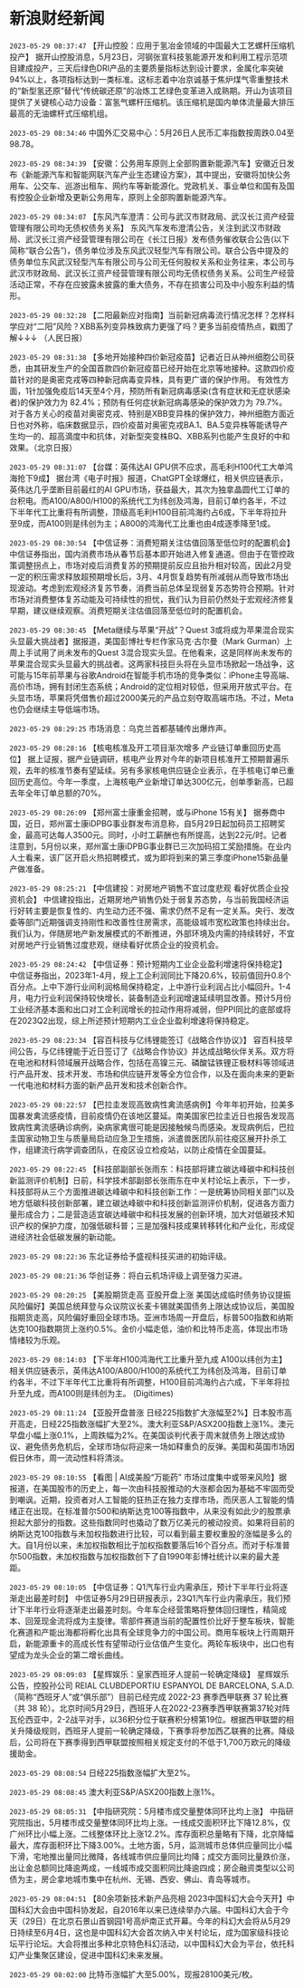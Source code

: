 # 新浪财经新闻
`2023-05-29 08:37:47` 【开山控股：应用于氢冶金领域的中国最大工艺螺杆压缩机投产】 据开山控股消息，5月23日，河钢张宣科技氢能源开发和利用工程示范项目建成投产，三天后绿色DRI产品的主要质量指标达到设计要求，金属化率突破94%以上，各项指标达到一类标准。这标志着中冶京诚基于焦炉煤气零重整技术的“新型氢还原”替代“传统碳还原”的冶炼工艺绿色变革进入成熟期。开山为该项目提供了关键核心动力设备：富氢气螺杆压缩机。该压缩机是国内单体流量最大排压最高的无油螺杆式压缩机组。

`2023-05-29 08:34:46` 中国外汇交易中心：5月26日人民币汇率指数按周跌0.04至98.78。

`2023-05-29 08:34:39` 【安徽：公务用车原则上全部购置新能源汽车】安徽近日发布《新能源汽车和智能网联汽车产业生态建设方案》，其中提出，安徽将加快公务用车、公交车、巡游出租车、网约车等新能源化。党政机关、事业单位和国有及国有控股企业新增及更新公务用车，原则上全部购置新能源汽车。

`2023-05-29 08:34:07` 【东风汽车澄清：公司与武汉市财政局、武汉长江资产经营管理有限公司均无债权债务关系】 东风汽车发布澄清公告，关注到武汉市财政局、武汉长江资产经营管理有限公司在《长江日报》发布债务催收联合公告(以下简称“联合公告”)，债务单位涉及东风武汉轻型汽车有限公司。联合公告中提及的债务单位东风武汉轻型汽车有限公司与公司无任何股权关系和业务往来，本公司与武汉市财政局、武汉长江资产经营管理有限公司均无债权债务关系。公司生产经营活动正常，不存在应披露未披露的重大债务，不存在损害公司及中小股东利益的情形。

`2023-05-29 08:32:28` 【二阳最新应对指南】当前新冠病毒流行情况怎样？怎样科学应对“二阳”风险？XBB系列变异株致病力更强了吗？更多当前疫情热点，戳图了解↓↓↓ （人民日报）

`2023-05-29 08:31:38` 【多地开始接种四价新冠疫苗】记者近日从神州细胞公司获悉，由其研发生产的全国首款四价新冠疫苗已经开始在北京等地接种。这款四价疫苗针对的是奥密克戎等四种新冠病毒变异株，具有更广谱的保护作用。 有效性方面，1针加强免疫后14天至4个月，预防所有新冠病毒感染(含有症状和无症状感染者)的保护效力为 82.4%；预防有任何症状新冠病毒感染的保护效力为 79.7%。 对于各方关心的疫苗对奥密克戎、特别是XBB变异株的保护效力，神州细胞方面近日也对外称，临床数据显示，四价疫苗对奥密克戎BA.1、BA.5变异株等能诱导产生均一的、超高滴度中和抗体，对新型突变株BQ、XBB系列也能产生良好的中和效果。（北京日报）

`2023-05-29 08:31:07` 【台媒：英伟达AI GPU供不应求，高毛利H100代工大单鸿海抢下9成】 据台湾《电子时报》报道，ChatGPT全球爆红，相关供应链表示，英伟达几乎垄断目前最红的AI GPU市场，获益最大，其次为独拿晶圆代工订单的台积电。而A100/A800/H100的系统代工为纬创及鸿海，目前订单约各半，不过下半年代工比重将有所调整，顶级高毛利H100目前鸿海约占6成，下半年将拉升至9成，而A100则是纬创为主；A800的鸿海代工比重也由4成逐季降至1成。

`2023-05-29 08:30:54` 【中信证券：消费短期关注估值回落至低位时的配置机会】 中信证券指出，国内消费市场从春节后基本即开始进入修复通道。但由于在管控政策调整拐点上，市场对疫后消费复苏的预期提前反应且抬升相对较高，因此2月受一定的积压需求释放超预期增长后，3月、4月恢复趋势有所减弱从而导致市场出现波动。考虑到宏观经济复苏节奏，消费当前总体呈现弱复苏态势符合预期。针对市场对消费整体复苏动能及可持续性的担忧，我们认为目前仍然处于宏观经济修复早期，建议继续观察。消费短期关注估值回落至低位时的配置机会。

`2023-05-29 08:30:45` 【Meta继续与苹果“开战”？Quest 3或将成为苹果混合现实头显最大挑战者】据报道，美国彭博社专栏作家马克·古尔曼（Mark Gurman）上周上手试用了尚未发布的Quest 3混合现实头显。在他看来，这是同样尚未发布的苹果混合现实头显最大的挑战者。这两家科技巨头将在头显市场掀起一场战争，这可能与15年前苹果与谷歌Android在智能手机市场的竞争类似：iPhone主导高端、高价市场，拥有封闭生态系统；Android的定位相对较低，但采用开放式平台。在头显市场，苹果将凭借售价超过2000美元的产品立刻夺取高端市场。不过，Meta也仍会继续主导低端市场。

`2023-05-29 08:29:25` 市场消息：乌克兰首都基辅传出爆炸声。

`2023-05-29 08:28:16` 【核电核准及开工项目渐次增多 产业链订单重回历史高位】 据上证报，据产业链调研，核电产业界对今年的新项目核准开工预期普遍乐观，去年的核准节奏有望延续。另有多家核电供应链企业表示，在手核电订单已重回历史高位。今年一季度，上海核电产业新增订单达300亿元，创单季新高，已超去年全年订单总额的70%。

`2023-05-29 08:26:09` 【郑州富士康重金招聘，或与iPhone 15有关】 据券商中国，近日，郑州富士康iDPBG事业群发布消息称，自5月29日起加码员工招聘奖金，最高可达每人3500元。同时，小时工薪酬也有所提高，达到22元/时。记者注意到，5月份以来，郑州富士康iDPBG事业群已三次加码招工奖励措施。在业内人士看来，该厂区开启火热招聘模式，或为即将到来的第三季度iPhone15新品量产做准备。

`2023-05-29 08:25:21` 【中信建投：对房地产销售不宜过度悲观 看好优质企业投资机会】 中信建投指出，近期房地产销售仍处于弱复苏态势，与当前我国经济运行好转主要是恢复性的、内生动力还不强、需求仍然不足有一定关系。央行、发改委等部门近期强调支持刚性和改善性住房需求，高能级城市宽松政策也持续出台。我们认为，伴随房地产新发展模式的不断推进，外部环境及内需的持续转好，不宜对房地产行业销售过度悲观，继续看好优质企业的投资机会。

`2023-05-29 08:24:42` 【中信证券：预计短期内工业企业盈利增速将保持稳定】 中信证券指出，2023年1-4月，规上工企利润同比下降20.6%，较前值回升0.8个百分点。上中下游行业间利润格局保持稳定，上中游行业利润占比小幅回升。1-4月，电力行业利润保持较快增长，装备制造业利润增速延续明显改善。预计5月份工业经济基本面和出口对工企利润增长的拉动作用将减弱，但PPI同比的底部或将在2023Q2出现，综上所述预计短期内工业企业盈利增速将保持稳定。

`2023-05-29 08:23:34` 【容百科技与亿纬锂能签订《战略合作协议》】 容百科技早间公告，与亿纬锂能于近日签订了《战略合作协议》并达成战略伙伴关系。双方将在电池和材料领域展开战略合作，包括在高镍三元、磷酸锰铁锂正极材料等领域进行产品开发、技术开发、市场和供应链开发等全方位合作，以及在面向未来的更新一代电池和材料方面的新产品开发和技术创新合作。

`2023-05-29 08:22:57` 【巴拉圭发现高致病性禽流感病例】今年年初开始，拉美多国暴发禽流感疫情，目前疫情仍在该地区蔓延。南美国家巴拉圭近日也报告发现高致病性禽流感确诊病例，染病家禽很可能是因接触候鸟而感染。发现病例后，巴拉圭国家动物卫生与质量局启动应急卫生措施，派遣兽医团队前往疫区展开扑杀工作，组建流行病学调查团队，在疫区设立检疫站，以防止疫情在全国蔓延。

`2023-05-29 08:22:45` 【科技部副部长张雨东：科技部将建立碳达峰碳中和科技创新监测评价机制】日前，科学技术部副部长张雨东在中关村论坛上表示，下一步，科技部将从三个方面推进碳达峰碳中和科技创新工作：一是统筹协同相关部门以及地方低碳科技创新部署，建立碳达峰碳中和科技创新监测评价机制，促进各方面力量形成合力；二是营造适宜碳达峰碳中和科技发展的创新环境，加大对低碳技术知识产权的保护力度，加强低碳科普；三是加强科技成果转移转化和产业化，形成促进经济社会低碳发展的新动能。

`2023-05-29 08:22:36` 东北证券给予盛视科技买进的初始评级。

`2023-05-29 08:21:36` 华创证券：将白云机场评级上调至强力买进。

`2023-05-29 08:20:25` 【美股期货走高 亚股开盘上涨 美国达成临时债务协议提振风险偏好】美国总统拜登与众议院议长麦卡锡就美国债务上限达成协议后，美国股指期货走高，风险偏好重回全球市场。亚洲市场周一开盘后，标普500指数和纳斯达克100指数期货上涨约0.5%。金价小幅走低，油价和比特币走高，体现出市场情绪较为乐观。

`2023-05-29 08:14:03` 【下半年H100鸿海代工比重升至九成 A100以纬创为主】相关供应链表示，英伟达A100/A800/H100的系统代工为纬创及鸿海，目前订单约各半，不过下半年代工比重将有所调整，H100目前鸿海约占六成，下半年将拉升至九成，而A100则是纬创为主。 (Digitimes)

`2023-05-29 08:11:24` 【亚股开盘普涨 日经225指数扩大涨幅至2%】日本股市高开高走，日经225指数涨幅扩大至2%。澳大利亚S&P/ASX200指数上涨1%。澳元早盘小幅上涨0.1%，上周跌幅为2%。在美国谈判代表于周末就债务上限达成协议、避免债务危机后，全球市场似将迎来一场如释重负的反弹。美国和英国市场因假日休市，周一流动性料将清淡。

`2023-05-29 08:10:55` 【看图 | AI成美股“万能药” 市场过度集中或带来风险】据报道，在美国股市的历史上，每一次由科技股推动的大涨都会因为基础不牢固而受到嘲讽。近期，投资者对人工智能的狂热正在独力支撑市场，而厌恶人工智能的情绪正在出现。在标准普尔500和纳斯达克100等指数中，从来没有如此少的股票承担起大部分的指数。这些指数同时也撬动了数万亿美元的被动投资。如果将目前的纳斯达克100指数与未加权指数进行比较，可以看到最主要权重股的涨幅是多么的大。自1月份以来，未加权指数相比于加权指数要落后16个百分点。而对于标准普尔500指数，未加权指数与加权指数创下了自1990年彭博社统计以来的最大差距。

`2023-05-29 08:10:05` 【中信证券：Q1汽车行业内需承压，预计下半年行业将逐渐走出最差时刻】 中信证券5月29日研报表示，23Q1汽车行业内需承压，我们预计下半年行业将逐渐走出最差时刻。今年车企经营策略将整体回归理性，精简成本、回笼现金流将成为主旋律。零部件赛道当前的配置性价比好于整车板块，智能化赛道和产能出海都将孵化出具有全球竞争力的中国公司。商用车板块上行周期开启，新能源重卡的高成长性有望带动行业估值产生变化。两轮车板块中，出口也有望成为龙头企业的第二增长曲线。

`2023-05-29 08:09:03` 【星辉娱乐：皇家西班牙人提前一轮确定降级】 星辉娱乐公告，控股孙公司 REIAL CLUBDEPORTIU ESPANYOL DE BARCELONA, S.A.D.（简称“西班牙人”或“俱乐部”）目前已经完成 2022-23 赛季西甲联赛 37 轮比赛（共 38 轮）。北京时间5月29日，西班牙人在2022-23赛季西甲联赛第37轮对阵瓦伦西亚中，2-2战平对手，以36积分位于联赛积分榜第19位。根据西甲联盟的相关升降级规则，西班牙人提前一轮确定降级，下赛季将参加西乙联赛的比赛。降级后，公司将在下赛季得到西甲联盟按照相关规定支付的不低于1,700万欧元的降级援助金。

`2023-05-29 08:08:54` 日经225指数涨幅扩大至2%。

`2023-05-29 08:08:45` 澳大利亚S&P/ASX200指数上涨1%。

`2023-05-29 08:05:31` 【中指研究院：5月楼市成交量整体同环比均上涨】 中指研究院指出，5月楼市成交量整体同环比均上涨。一线成交面积环比下降12.8%，仅广州环比小幅上涨。二线整体环比上涨12.2%。库存面积总量略有下降，北京降幅最大，库存面积环比下降3.00%。土地方面，5月，监测城市总体供应量同比小幅下滑，宅地推出量同比微降，各线城市供应量同比均降；成交方面同比量跌价涨，出让金总额同比降逾两成，一线城市成交面积同比降逾四成；房企融资类型以公司债为主，房企拿地城市集中在杭州、无锡、西安、佛山、青岛等城市。

`2023-05-29 08:04:51` 【80余项新技术新产品亮相 2023中国科幻大会今天开】中国科幻大会由中国科协发起，自2016年以来已连续举办六届。中国科幻大会于今天（29日）在北京石景山首钢园1号高炉南正式开幕。今年的科幻大会将从5月29日持续至6月4日，这也是中国科幻大会首次纳入中关村论坛，成为国家级科技论坛平行论坛。大会将推出多种北京特色科幻活动，以中国科幻大会为平台，依托科幻产业集聚区建设，促进中国科幻未来发展。

`2023-05-29 08:02:00` 比特币涨幅扩大至5.00%，现报28100美元/枚。

